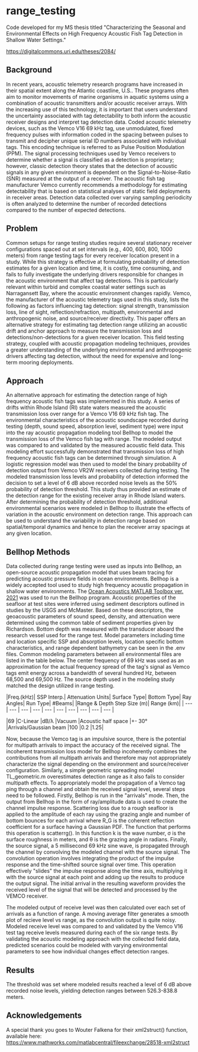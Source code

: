 # range_testing
Code developed for my MS thesis titled "Characterizing the Seasonal and Environmental Effects on High Frequency Acoustic Fish Tag Detection in Shallow Water Settings."

https://digitalcommons.uri.edu/theses/2084/

## Background
In recent years, acoustic telemetry research programs have increased in their spatial extent along the Atlantic coastline, U.S.. These programs often aim to monitor movements of marine organisms in aquatic systems using a combination of acoustic transmitters and/or acoustic receiver arrays. With the increasing use of this technology, it is important that users understand the uncertainty associated with tag detectability to both inform the acoustic receiver designs and interpret tag detection data. Coded acoustic telemetry devices, such as the Vemco V16 69 kHz tag, use unmodulated, fixed frequency pulses with information coded in the spacing between pulses to transmit and decipher unique serial ID numbers associated with individual tags. This encoding technique is referred to as Pulse Position Modulation (PPM). The signal processing techniques used by Vemco receivers to determine whether a signal is classified as a detection is proprietary; however, classic detection theory states that the detection of acoustic signals in any given environment is dependent on the Signal-to-Noise-Ratio (SNR) measured at the output of a receiver. The acoustic fish tag manufacturer Vemco currently recommends a methodology for estimating detectability that is based on statistical analyses of static field deployments in receiver areas. Detection data collected over varying sampling periodicity is often analyzed to determine the number of recorded detections compared to the number of expected detections. 

## Problem
Common setups for range testing studies require several stationary receiver configurations spaced out at set intervals (e.g., 400, 600, 800, 1000 meters) from range testing tags for every receiver location present in a study. While this strategy is effective at formulating probability of detection estimates for a given location and time, it is costly, time consuming, and fails to fully investigate the underlying drivers responsible for changes in the acoustic environment that affect tag detections. This is particularly relevant within turbid and complex coastal water settings such as Narragansett Bay, where the acoustic environment changes rapidly. Vemco, the manufacturer of the acoustic telemetry tags used in this study, lists the following as factors influencing tag detection: signal strength, transmission loss, line of sight, reflection/refraction, multipath, environmental and anthropogenic noise, and source/receiver directivity. This paper offers an alternative strategy for estimating tag detection range utilizing an acoustic drift and anchor approach to measure the transmission loss and detections/non-detections for a given receiver location. This field testing strategy, coupled with acoustic propagation modeling techniques, provides a greater understanding of the underlying environmental and anthropogenic drivers affecting tag detection, without the need for expensive and long-term mooring deployments. 

## Approach
An alternative approach for estimating the detection range of high frequency acoustic fish tags was implemented in this study. A series of drifts within Rhode Island (RI) state waters measured the acoustic transmission loss over range for a Vemco V16 69 kHz fish tag. The environmental characteristics of the acoustic soundscape recorded during testing (depth, sound speed, absorption level, sediment type) were input into the ray acoustic propagation modeling tool Bellhop to model the transmission loss of the Vemco fish tag with range. The modeled output was compared to and validated by the measured acoustic field data. This modeling effort successfully demonstrated that transmission loss of high frequency acoustic fish tags can be determined through simulation. A logistic regression model was then used to model the binary probability of detection output from Vemco VR2W receivers collected during testing. The modeled transmission loss levels and probability of detection informed the decision to set a level of 6 dB above recorded noise levels as the 50% probability of detection threshold. This study thus provided an estimate of the detection range for the existing receiver array in Rhode Island waters. After determining the probability of detection threshold, additional environmental scenarios were modeled in Bellhop to illustrate the effects of variation in the acoustic environment on detection range. This approach can be used to understand the variability in detection range based on spatial/temporal dynamics and hence to plan the receiver array spacings at any given location.

## Bellhop Methods
Data collected during range testing were used as inputs into Bellhop, an open-source acoustic propagation model that uses beam tracing for predicting acoustic pressure fields in ocean environments. Bellhop is a widely accepted tool used to study high frequency acoustic propagation in shallow water environments. The [Ocean Acoustics MATLAB Toolbox ver. 2021](http://oalib.hlsresearch.com/AcousticsToolbox/) was used to run the Bellhop program. Acoustic properties of the seafloor at test sites were inferred using sediment descriptors outlined in studies by the USGS and McMaster. Based on these descriptors, the geoacoustic parameters of sound speed, density, and attenuation were determined using the common table of sediment properties given by Richardson. Bottom depth was measured with the transducer aboard the research vessel used for the range test. Model parameters including time and location specific SSP and absorption levels, location specific bottom characteristics, and range dependent bathymetry can be seen in the .env files. Common modeling parameters between all environmental files are listed in the table below. The center frequency of 69 kHz was used as an approximation for the actual frequency spread of the tag's signal as Vemco tags emit energy across a bandwidth of several hundred Hz, between 68,500 and 69,500 Hz. The source depth used in the modeling study matched the design utilized in range testing.

|Freq.(kHz)|	SSP Interp.|	Attenuation Units|	Surface Type|	Bottom Type|	Ray Angles|	Run Type|	#Beams|	|Range & Depth Step Size (m)|	Range (km)|
| ---      | ---       | ---      | ---       | ---      | ---       | ---      | ---       | ---      | ---       |

|69	|C-Linear	|dB/λ	|Vacuum	|Acoustic half space	|+- 30°	|Arrivals/Gaussian beam	|100	|0.2	|1.25|


Now, because the Vemco tag is an impulsive source, there is the potential for multipath arrivals to impact the accuracy of the received signal. The incoherent transmission loss model for Bellhop incoherently combines the contributions from all multipath arrivals and therefore may not appropriately characterize the signal depending on the environment and source/receiver configuration. Similarly, a simple geometric spreading model TL_geometric.m overestimates detection range as it also fails to consider multipath effects. To appropriately model the propagation of a Vemco tag ping through a channel and obtain the received signal level, several steps need to be followed. Firstly, Bellhop is run in the "arrivals" mode. Then, the output from Bellhop in the form of ray/amplitude data is used to create the channel impulse response. Scattering loss due to a rough seafloor is applied to the amplitude of each ray using the grazing angle and number of bottom bounces for each arrival where R_G is the coherent reflection coefficient for a surface having a Gaussian PDF. The function that performs this operation is scatterrg(). In this function k is the wave number, σ is the surface roughness in meters, and θ is the grazing angle in radians. Finally, the source signal, a 5 millisecond 69 kHz sine wave, is propagated through the channel by convolving the modeled channel with the source signal. The convolution operation involves integrating the product of the impulse response and the time-shifted source signal over time. This operation effectively "slides" the impulse response along the time axis, multiplying it with the source signal at each point and adding up the results to produce the output signal. The initial arrival in the resulting waveform provides the received level of the signal that will be detected and processed by the VEMCO receiver.

The modeled output of receive level was then calculated over each set of arrivals as a function of range. A moving average filter generates a smooth plot of recieve level vs range, as the convolution output is quite noisy. Modeled receive level was compared to and validated by the Vemco V16 test tag receive levels measured during each of the six range tests. By validating the acoustic modeling approach with the collected field data, predicted scenarios could be modeled with varying environmental parameters to see how individual changes effect detection ranges. 

## Results
The threshold was set where modeled results reached a level of 6 dB above recorded noise levels, yielding detection ranges between 526.3-838.8 meters. 

## Acknowledgements
A special thank you goes to Wouter Falkena for their xml2struct() function, available here: https://www.mathworks.com/matlabcentral/fileexchange/28518-xml2struct
